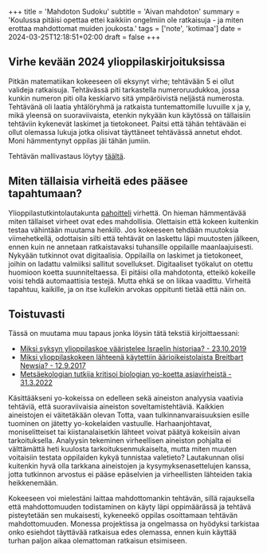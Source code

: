+++
title = 'Mahdoton Sudoku'
subtitle = 'Aivan mahdoton'
summary = 'Koulussa pitäisi opettaa ettei kaikkiin ongelmiin ole ratkaisuja - ja miten erottaa mahdottomat muiden joukosta.'
tags = ['note', 'kotimaa']
date = 2024-03-25T12:18:51+02:00
draft = false
+++

## Virhe kevään 2024 ylioppilaskirjoituksissa
Pitkän matematiikan kokeeseen oli eksynyt virhe; tehtävään 5 ei ollut valideja ratkaisuja. Tehtävässä piti tarkastella numeroruudukkoa, jossa kunkin numeron piti olla keskiarvo sitä ympäröivistä neljästä numerosta. Tehtävänä oli laatia yhtälöryhmä ja ratkaista tuntemattomille luvuille x ja y, mikä yleensä on suoraviivaista, etenkin nykyään kun käytössä on tällaisiin tehtäviin kykenevät laskimet ja tietokoneet. Paitsi että tähän tehtävään ei ollut olemassa lukuja jotka olisivat täyttäneet tehtävässä annetut ehdot. Moni hämmentynyt oppilas jäi tähän jumiin.

Tehtävän mallivastaus löytyy [täältä](https://files.mafy.fi/Yo-mallivastaukset/2024K/pmyo_k24.pdf#section*.6).

## Miten tällaisia virheitä edes pääsee tapahtumaan?
Ylioppilastutkintolautakunta [pahoitteli](https://www.hs.fi/kotimaa/art-2000010308578.html) virhettä. On hieman hämmentävää miten tällaiset virheet ovat edes mahdollisia. Olettaisin että kokeen kuitenkin testaa vähintään muutama henkilö. Jos kokeeseen tehdään muutoksia viimehetkellä, odottaisin silti että tehtävät on laskettu läpi muutosten jälkeen, ennen kuin ne annetaan ratkaistavaksi tuhansille oppilaille maanlaajuisesti. Nykyään tutkinnot ovat digitaalisia. Oppilailla on laskimet ja tietokoneet, joihin on ladattu valmiiksi sallitut sovellukset. Digitaaliset työkalut on otettu huomioon koetta suunniteltaessa. Ei pitäisi olla mahdotonta, etteikö kokeille voisi tehdä automaattisia testejä. Mutta ehkä se on liikaa vaadittu. Virheitä tapahtuu, kaikille, ja on itse kullekin arvokas oppitunti tietää että näin on.

## Toistuvasti
Tässä on muutama muu tapaus jonka löysin tätä tekstiä kirjoittaessani:
- [Miksi syksyn ylioppilaskoe vääristelee Israelin historiaa? - 23.10.2019](https://www.seurakuntalainen.fi/blogit/miksi-syksyn-ylioppilaskoe-vaaristelee-israelin-historiaa/)
- [Miksi ylioppilaskokeen lähteenä käytettiin äärioikeistolaista Breitbart Newsia? - 12.9.2017](https://www.hs.fi/kotimaa/art-2000005364174.html)
- [Metsäekologian tutkija kritisoi biologian yo-koetta asiavirheistä - 31.3.2022](https://yle.fi/a/3-12384203)

Käsittääkseni yo-kokeissa on edelleen sekä aineiston analyysia vaativia tehtäviä, että suoraviivaisia aineiston soveltamistehtäviä. Kaikkien aineistojen ei väitetäkään olevan Totta, vaan tulkinnanvaraisuuksien esille tuominen on jätetty yo-kokelaiden vastuulle. Harhaanjohtavat, moniselitteiset tai kiistanalaisetkin lähteet voivat päätyä kokeisiin aivan tarkoituksella. Analyysin tekeminen virheellisen aineiston pohjalta ei välttämättä heti kuulosta tarkoituksenmukaiselta, mutta miten muuten voitaisiin testata oppilaiden kykyä tunnistaa valetieto? Lautakunnan olisi kuitenkin hyvä olla tarkkana aineistojen ja kysymyksenasettelujen kanssa, jotta tutkinnon arvostus ei pääse epäselvien ja virheellisten lähteiden takia heikkenemään.

Kokeeseen voi mielestäni laittaa mahdottomankin tehtävän, sillä rajauksella että mahdottomuuden todistaminen on käyty läpi oppimäärässä ja tehtävä pisteytetään sen mukaisesti, kykeneekö oppilas osoittamaan tehtävän mahdottomuuden. Monessa projektissa ja ongelmassa on hyödyksi tarkistaa onko esiehdot täyttävää ratkaisua edes olemassa, ennen kuin käyttää turhan paljon aikaa olemattoman ratkaisun etsimiseen.